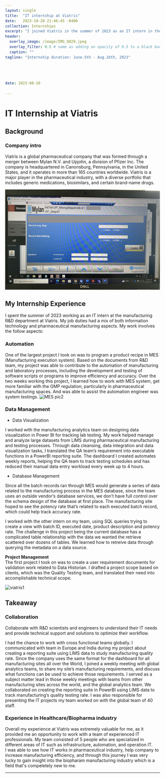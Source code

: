 ```yaml
---
layout: single
title:  "IT internship at Viatris"
date:   2023-10-20 21:46:45 -0400
collection: Internships
excerpt: "I joined Viatris in the summer of 2023 as an IT intern in the Manufacturing R&D department."
header:
  overlay_image: /image/IMG_8829.jpeg
  overlay_filter: 0.5 # same as adding an opacity of 0.5 to a black background
  caption: ""
tagline: "Internship duration: June.5th - Aug.16th, 2023"




date: 2023-08-20

---
```

<h1> IT Internship at Viatris</h1>

## Background

### Company intro
Viatris is a global pharmaceutical company that was formed through a merger between Mylan N.V. and Upjohn, a division of Pfizer Inc. The company is headquartered in Canonsburg, Pennsylvania, in the United States, and it operates in more than 165 countries worldwide. Viatris is a major player in the pharmaceutical industry, with a diverse portfolio that includes generic medications, biosimilars, and certain brand-name drugs.

![IT intern photo](https://github.com/irislu6/portfolio.io/blob/gh-pages/image/MES_photo.jpg)
## My Internship Experience


I spent the summer of 2023 working as an IT intern at the manufacturing R&D department at Viatris.  My job duties had a mix of both information technology and pharmaceutical manufacturing aspects. My work involves the follow aspects:

### Automation 

One of the largest project I took on was to program a product recipe in MES (Manufacturing execution system). Based on the documents from R&D team, my project was able to contribute to the automation of manufacturing and laboratory processes, including the development and testing of software scripts or programs to improve efficiency and accuracy. Over the two weeks working this project, I learned how to work with MES system, get more familiar with the GMP regulation, particularly in pharmaceutical manufacturing spaces. And was able to assist the automation engineer was system testings. 
![MES pic2](portfolio.io/blob/gh-pages/image/MES_photo.jpg)

### Data Management

- Data Visualization

I worked with the manufacturing analytics team on designing data visualization in Power BI for tracking lab testing. My work helped manage and analyze large datasets from LIMS during pharmaceutical manufacturing and testing processes. Through data cleansing, data integration and data visualization tasks, I translated the QA team’s requirement into executable functions in a PowerBI reporting suite. The dashboard I created automates weekly reports, helping the QA team to track testing schedules and has reduced their manual data entry workload every week up to 4 hours. 
<br>

- Database Management

Since all the batch records ran through MES would generate a series of data related to the manufacturing process in the MES database, since the team uses an outside vendor’s database services, we don’t have full control over the schema design of the database at first place. The manufacturing site hoped to see the potency rate that’s related to each executed batch record, which could help track accuracy rate.

I worked with the other intern on my team, using SQL queries trying to create a view with batch ID, executed date, product description and potency rate. The challenge in this project being the current database has a complicated table relationship with the data we wanted the retrieve scattered over dozens of tables. We learned how to retreive data through querying the metadata on a data source.

**Project Management**  
The first project I took on was to create a user requirement documents for validation work related to Data Historian. I drafted a project scope based on clients, which was the Quality Testing team, and translated their need into accomplishable technical scope.

![viatris1](portfolio.io/image/Viatris-building1.jpg)

## Takeaway

### Collaboration
Collaborate with R&D scientists and engineers to understand their IT needs and provide technical support and solutions to optimize their workflow.

I had the chance to work with cross functional teams globally. I communicated with team in Europe and India during my project about creating a reporting suite using LIMS data to study manufacturing quality rate. Since the company uses the same format for the dashboard for all manufacturing sites all over the World, I joined a weekly meeting with global analytics teams, to share my site’s manufacturing requirements, and discuss what functions can be used to achieve those requirements. I served as a subject matter lead in those weekly meetings with teams from other manufacturing sites across the world, and the global analytics team. We collaborated on creating the reporting suite in PowerBI using LIMS data to track manufacturing’s quality testing rate. I was also responsible for presenting the IT projects my team worked on with the global team of 40 staff.

### Experience in Healthcare/Biopharma industry

Overall my experience at Viatris was extremely valuable for me, as it provided me an opportunity to work with a team of experienced IT professionals. My team consisted of 5 people who are specialized in different areas of IT such as infrastructure, automation, and operation IT.
<br>I was able to see how IT works in pharmaceutical industry, help company to increase manufacturing efficiency, and through this journey I was very lucky to gain insight into the biopharam manufacturing industry which is a field that's compeletely new to me. 

---
